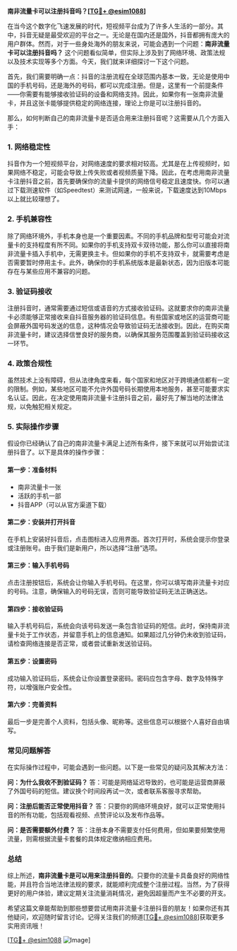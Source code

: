 **南非流量卡可以注册抖音吗？[[TG💪+ @esim1088](https://t.me/s/esim1088)]**

在当今这个数字化飞速发展的时代，短视频平台成为了许多人生活的一部分。其中，抖音无疑是最受欢迎的平台之一。无论是在国内还是国外，抖音都拥有庞大的用户群体。然而，对于一些身处海外的朋友来说，可能会遇到一个问题：**南非流量卡可以注册抖音吗？** 这个问题看似简单，但实际上涉及到了网络环境、政策法规以及技术实现等多个方面。今天，我们就来详细探讨一下这个问题。

首先，我们需要明确一点：抖音的注册流程在全球范围内基本一致，无论是使用中国的手机号码，还是海外的号码，都可以完成注册。但是，这里有一个前提条件——你需要有能够接收验证码的设备和网络支持。因此，如果你有一张南非流量卡，并且这张卡能够提供稳定的网络连接，理论上你是可以注册抖音的。

那么，如何判断自己的南非流量卡是否适合用来注册抖音呢？这需要从几个方面入手：

### **1. 网络稳定性**
抖音作为一个短视频平台，对网络速度的要求相对较高。尤其是在上传视频时，如果网络不稳定，可能会导致上传失败或者视频质量下降。因此，在考虑用南非流量卡注册抖音之前，首先要确保你的流量卡提供的网络信号稳定且速度快。你可以通过下载测速软件（如Speedtest）来测试网速，一般来说，下载速度达到10Mbps以上就比较理想了。

### **2. 手机兼容性**
除了网络环境外，手机本身也是一个重要因素。不同的手机品牌和型号可能会对流量卡的支持程度有所不同。如果你的手机支持双卡双待功能，那么你可以直接将南非流量卡插入手机中，无需更换主卡。但如果你的手机不支持双卡，就需要考虑是否需要暂时停用主卡。此外，确保你的手机系统版本是最新状态，因为旧版本可能存在与某些应用不兼容的问题。

### **3. 验证码接收**
注册抖音时，通常需要通过短信或语音的方式接收验证码。这就要求你的南非流量卡必须能够正常接收来自抖音服务器的验证码信息。有些国家或地区的运营商可能会屏蔽外国号码发送的信息，这种情况会导致验证码无法接收到。因此，在购买南非流量卡时，建议选择信誉良好的服务商，以确保其服务范围覆盖到验证码接收这一环节。

### **4. 政策合规性**
虽然技术上没有障碍，但从法律角度来看，每个国家和地区对于跨境通信都有一定的限制。例如，某些地区可能不允许外国号码长期使用本地服务，甚至可能要求实名认证。因此，在决定使用南非流量卡注册抖音之前，最好先了解当地的法律法规，以免触犯相关规定。

### **5. 实际操作步骤**
假设你已经确认了自己的南非流量卡满足上述所有条件，接下来就可以开始尝试注册抖音了。以下是具体的操作步骤：

#### **第一步：准备材料**
- 南非流量卡一张
- 活跃的手机一部
- 抖音APP（可以从官方渠道下载）

#### **第二步：安装并打开抖音**
在手机上安装好抖音后，点击图标进入应用界面。首次打开时，系统会提示你登录或注册账号。由于我们是新用户，所以选择“注册”选项。

#### **第三步：输入手机号码**
点击注册按钮后，系统会让你输入手机号码。在这里，你可以填写南非流量卡对应的号码。注意，确保输入的号码无误，否则可能导致验证码无法正确送达。

#### **第四步：接收验证码**
输入手机号码后，系统会向该号码发送一条包含验证码的短信。此时，保持南非流量卡处于工作状态，并留意手机上的信息通知。如果超过几分钟仍未收到验证码，请检查网络连接是否正常，或者尝试重新发送验证码。

#### **第五步：设置密码**
成功输入验证码后，系统会让你设置登录密码。密码应包含字母、数字及特殊字符，以增强账户安全性。

#### **第六步：完善资料**
最后一步是完善个人资料，包括头像、昵称等。这些信息可以根据个人喜好自由填写。

### **常见问题解答**
在实际操作过程中，可能会遇到一些问题。以下是一些常见的疑问及其解决方法：

**问：为什么我收不到验证码？**
答：可能是网络延迟导致的，也可能是运营商屏蔽了外国号码的短信。建议换个时间段再试一次，或者联系客服寻求帮助。

**问：注册后能否正常使用抖音？**
答：只要你的网络环境良好，就可以正常使用抖音的所有功能，包括观看视频、点赞评论以及发布作品等。

**问：是否需要额外付费？**
答：注册本身不需要支付任何费用，但如果要频繁使用流量，则需根据流量卡套餐的具体规定缴纳相应费用。

### **总结**
综上所述，**南非流量卡是可以用来注册抖音的**。只要你的流量卡具备良好的网络性能，并且符合当地法律法规的要求，就能顺利完成整个注册过程。当然，为了获得更好的用户体验，建议定期关注流量消耗情况，避免因超量而产生不必要的开支。

希望这篇文章能帮助到那些想要尝试用南非流量卡注册抖音的朋友！如果你还有其他疑问，欢迎随时留言讨论。记得关注我们的频道[[TG💪+ @esim1088](https://t.me/s/esim1088)]获取更多实用资讯哦！

[[TG💪+ @esim1088](https://t.me/s/esim1088) ![Image](https://i.postimg.cc/4NQfJmqS/Snipaste-2025-05-13-00-14-12.png)]